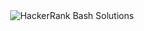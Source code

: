 
<div align="center">
<img align="center" src="https://wearetechwomen.com/wp-content/uploads/2019/04/Hacker-Rank.png" alt="HackerRank Bash Solutions"></img>
</div>
